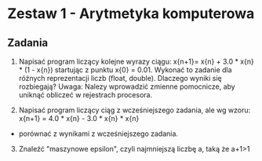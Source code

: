 # Zestaw 1 - Arytmetyka komputerowa

## Zadania
1. Napisać program liczący kolejne wyrazy ciągu:
x{n+1}= x{n} + 3.0 * x{n} * (1 - x{n})
startując z punktu x{0} = 0.01. Wykonać to zadanie dla różnych reprezentacji liczb (float, double). Dlaczego wyniki się rozbiegają?
Uwaga: Nalezy wprowadzić zmienne pomocnicze, aby uniknąć obliczeć w rejestrach procesora.

2. Napisać program liczący ciąg z wcześniejszego zadania, ale wg wzoru:
x{n+1} = 4.0 * x{n} - 3.0 * x{n} * x{n}
- porównać z wynikami z wcześniejszego zadania.

3. Znaleźć "maszynowe epsilon", czyli najmniejszą liczbę a, taką że a+1>1